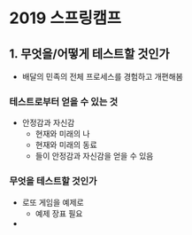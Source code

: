 # 2019 스프링캠프



## 1. 무엇을/어떻게 테스트할 것인가

* 배달의 민족의 전체 프로세스를 경험하고 개편해봄
  
### 테스트로부터 얻을 수 있는 것

* 안정감과 자신감
  * 현재와 미래의 나
  * 현재와 미래의 동료
  * 들이 안정감과 자신감을 얻을 수 있음

### 무엇을 테스트할 것인가

* 로또 게임을 예제로
  * 예제 장표 필요
* 